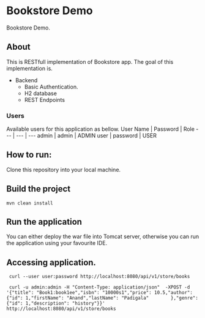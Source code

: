 # Bookstore Demo
 Bookstore Demo.
 ## About
  This is RESTfull implementation of Bookstore app. The goal of this implementation is.
  * Backend
    * Basic Authentication.
    * H2 database
    * REST Endpoints
 
 ### Users
 Available users for this application as bellow.
 User Name  | Password | Role
 ---        | ---      | ---
 admin      | admin    | ADMIN
 user       | password | USER  
 ## How to run:
  Clone this repository into your local machine.
  
 ## Build the project
 ```
 mvn clean install 
 ```
 ## Run the application
 You can either deploy the war file into Tomcat server, otherwise you can run the application using your favourite IDE.

## Accessing application.
```
 curl --user user:password http://localhost:8080/api/v1/store/books
 
 curl -u admin:admin -H "Content-Type: application/json"  -XPOST -d '{"title": "Book1:book1ee","isbn": "10000s1","price": 10.5,"author": {"id": 1,"firstName": "Anand","lastName": "Padigala"        },"genre": {"id": 1,"description": "history"}}' http://localhost:8080/api/v1/store/books
 
``` 
   
     
  

